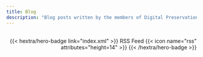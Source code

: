 ```yaml
---
title: Blog
description: "Blog posts written by the members of Digital Preservation team at the National Library of Norway"
---
```

<br>
<div style="text-align: right;">
{{< hextra/hero-badge link="index.xml" >}} RSS Feed {{< icon name="rss" attributes="height=14" >}} {{< /hextra/hero-badge >}}
</div>
<br>
